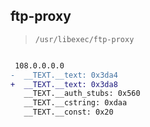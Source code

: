 ## ftp-proxy

> `/usr/libexec/ftp-proxy`

```diff

 108.0.0.0.0
-  __TEXT.__text: 0x3da4
+  __TEXT.__text: 0x3da8
   __TEXT.__auth_stubs: 0x560
   __TEXT.__cstring: 0xdaa
   __TEXT.__const: 0x20

```
